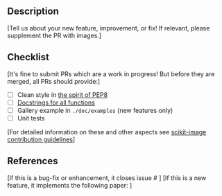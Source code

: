 ## Description
[Tell us about your new feature, improvement, or fix! If relevant, please supplement the PR with images.]


## Checklist
[It's fine to submit PRs which are a work in progress! But before they are merged, all PRs should provide:]
- [ ] Clean style in [the spirit of PEP8](https://www.python.org/dev/peps/pep-0008/)
- [ ] [Docstrings for all functions](https://github.com/numpy/numpy/blob/master/doc/example.py)
- [ ] Gallery example in `./doc/examples` (new features only)
- [ ] Unit tests

[For detailed information on these and other aspects see [scikit-image contribution guidelines](http://scikit-image.org/docs/dev/contribute.html)]


## References
[If this is a bug-fix or enhancement, it closes issue # ]
[If this is a new feature, it implements the following paper: ]

